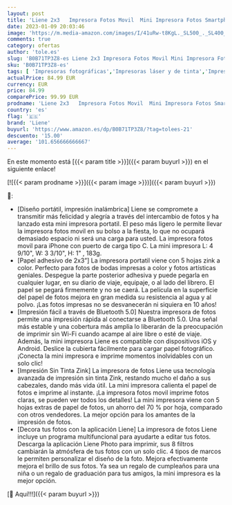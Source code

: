 ```yaml
---
layout: post
title: 'Liene 2x3   Impresora Fotos Movil  Mini Impresora Fotos Smartphone con 5 Hojas Zink Adhesivas  Bluetooth 5.0  Compatible para iOS & Android  Pequeña Impresora Fotos para iPhone - Blanco'
date: 2023-01-09 20:03:46
image: 'https://m.media-amazon.com/images/I/41uRw-t8KgL._SL500_._SL400_.jpg'
comments: true
category: ofertas
author: 'tole.es'
slug: 'B0B71TP3Z8-es Liene 2x3 Impresora Fotos Movil Mini Impresora Fotos...'
sku: 'B0B71TP3Z8-es'
tags: [ 'Impresoras fotográficas','Impresoras láser y de tinta','Impresoras y accesorios','Informática','iphone','liene','🇪🇸', ]
actualPrice: 84.99 EUR
currency: EUR
price: 84.99
comparePrice: 99.99 EUR
prodname: 'Liene 2x3   Impresora Fotos Movil  Mini Impresora Fotos Smartphone con 5 Hojas Zink Adhesivas  Bluetooth 5.0  Compatible para iOS & Android  Pequeña Impresora Fotos para iPhone - Blanco'
country: 'es'
flag: '🇪🇸'
brand: 'Liene'
buyurl: 'https://www.amazon.es/dp/B0B71TP3Z8/?tag=tolees-21'
descuento: '15.00'
average: '101.656666666667'
---
```


En este momento está [{{< param title >}}]({{< param buyurl >}}) en el siguiente enlace!

[![{{< param prodname >}}]({{< param image >}})]({{< param buyurl >}})

🔎:

- [Diseño portátil, impresión inalámbrica] Liene se compromete a transmitir más felicidad y alegría a través del intercambio de fotos y ha lanzado esta mini impresora portatil. El peso más ligero le permite llevar la impresora fotos movil en su bolso a la fiesta, lo que no ocupará demasiado espacio ni será una carga para usted. La impresora fotos movil para iPhone con puerto de carga tipo C. La mini impresora L: 4 9/10", W: 3 3/10", H: 1" , 183g.
- [Papel adhesivo de 2x3”] La impresora portatil viene con 5 hojas zink a color. Perfecto para fotos de bodas impresas a color y fotos artísticas geniales. Despegue la parte posterior adhesiva y puede pegarla en cualquier lugar, en su diario de viaje, equipaje, o al lado del librero. El papel se pegará firmemente y no se caerá. La película en la superficie del papel de fotos mejora en gran medida su resistencia al agua y al polvo. ¡Las fotos impresas no se desvanecerán ni siquiera en 10 años!
- [Impresión fácil a través de Bluetooth 5.0] Nuestra impresora de fotos permite una impresión rápida al conectarse a Bluetooth 5.0. Una señal más estable y una cobertura más amplia lo liberarán de la preocupación de imprimir sin Wi-Fi cuando acampe al aire libre o esté de viaje. Además, la mini impresora Liene es compatible con dispositivos iOS y Android. Deslice la cubierta fácilmente para cargar papel fotográfico. ¡Conecta la mini impresora e imprime momentos inolvidables con un solo clic!
- [Impresión Sin Tinta Zink] La impresora de fotos Liene usa tecnología avanzada de impresión sin tinta Zink, restando mucho el daño a sus cabezales, dando más vida útil. La mini impresora calienta el papel de fotos e imprime al instante. ¡La impresora fotos movil imprime fotos claras, se pueden ver todos los detalles! La mini impresora viene con 5 hojas extras de papel de fotos, un ahorro del 70 % por hoja, comparado con otros vendedores. La mejor opción para los amantes de la impresión de fotos.
- [Decora tus fotos con la aplicación Liene] La impresora de fotos Liene incluye un programa multifuncional para ayudarte a editar tus fotos. Descarga la aplicación Liene Photo para imprimir, sus 8 filtros cambiarán la atmósfera de tus fotos con un solo clic. 4 tipos de marcos le permiten personalizar el diseño de la foto. Mejora efectivamente mejora el brillo de sus fotos. Ya sea un regalo de cumpleaños para una niña o un regalo de graduación para tus amigos, la mini impresora es la mejor opción.

[🛒 Aquí!!!]({{< param buyurl >}})
